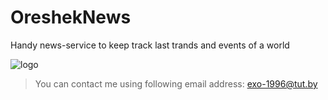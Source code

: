 # OreshekNews
Handy news-service to keep track last trands and events of a world

![logo](http://storage3.static.itmages.ru/i/16/0909/h_1473431086_8270064_28ec693ddb.png "logo")

> You can contact me using following email address: 
exo-1996@tut.by

